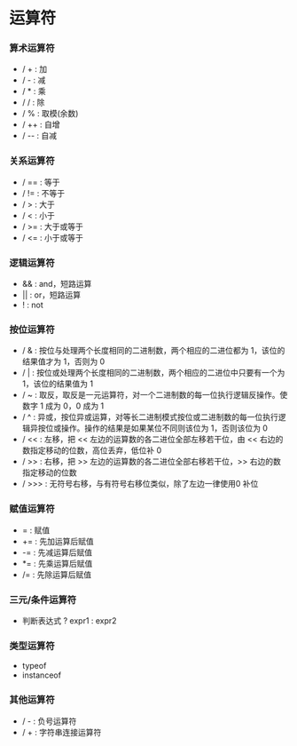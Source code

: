 # 运算符


### 算术运算符
* / + : 加
* / - : 减
* / * : 乘
* / / : 除
* / % : 取模(余数)
* / ++ : 自增
* / -- : 自减


### 关系运算符
* / == : 等于
* / != : 不等于
* / > : 大于
* / < : 小于
* / >= : 大于或等于
* / <= : 小于或等于


### 逻辑运算符
* && : and，短路运算
* || : or，短路运算
* ! : not


### 按位运算符
* / & : 按位与处理两个长度相同的二进制数，两个相应的二进位都为 1，该位的结果值才为 1，否则为 0
* / | : 按位或处理两个长度相同的二进制数，两个相应的二进位中只要有一个为 1，该位的结果值为 1
* / ~ : 取反，取反是一元运算符，对一个二进制数的每一位执行逻辑反操作。使数字 1 成为 0，0 成为 1
* / ^ : 异或，按位异或运算，对等长二进制模式按位或二进制数的每一位执行逻辑异按位或操作。操作的结果是如果某位不同则该位为 1，否则该位为 0
* / << : 左移，把 << 左边的运算数的各二进位全部左移若干位，由 << 右边的数指定移动的位数，高位丢弃，低位补 0
* / >> : 右移，把 >> 左边的运算数的各二进位全部右移若干位，>> 右边的数指定移动的位数
* / >>> : 无符号右移，与有符号右移位类似，除了左边一律使用0 补位


### 赋值运算符
* = : 赋值
* += : 先加运算后赋值
* -= : 先减运算后赋值
* *= : 先乘运算后赋值
* /= : 先除运算后赋值


### 三元/条件运算符
* 判断表达式 ? expr1 : expr2


### 类型运算符
* typeof
* instanceof


### 其他运算符
* / - : 负号运算符
* / + : 字符串连接运算符



